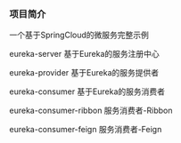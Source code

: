 ### 项目简介
一个基于SpringCloud的微服务完整示例

eureka-server 基于Eureka的服务注册中心

eureka-provider 基于Eureka的服务提供者

eureka-consumer 基于Eureka的服务消费者

eureka-consumer-ribbon 服务消费者-Ribbon

eureka-consumer-feign 服务消费者-Feign

